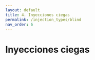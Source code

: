 ```yaml
---
layout: default
title: 4. Inyecciones ciegas
permalink: /injection_types/blind
nav_order: 6
---
```


# Inyecciones ciegas
